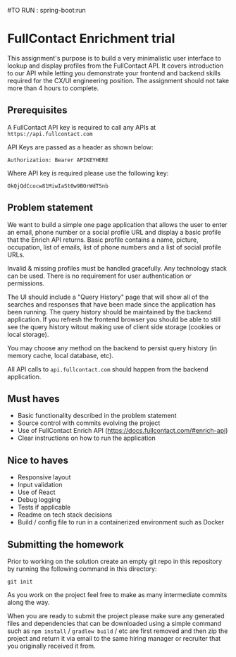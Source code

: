 #TO RUN : spring-boot:run

# FullContact Enrichment trial

This assignment's purpose is to build a very minimalistic user interface to lookup 
and display profiles from the FullContact API.
It covers introduction to our API while letting you demonstrate your frontend and backend skills required for 
the CX/UI engineering position. The assignment should not take more than 4 hours to complete.

## Prerequisites

A FullContact API key is required to call any APIs at `https://api.fullcontact.com`

API Keys are passed as a header as shown below:
```
Authorization: Bearer APIKEYHERE
```

Where API key is required please use the following key: 
```
OkQjQdCcocw81MiwIaSt0w9BOrWdTSnb
```

## Problem statement

We want to build a simple one page application that allows the user to enter an email, 
phone number 
or a social profile URL 
and display a basic profile that the Enrich API returns. 
Basic profile contains a 
name, 
picture, 
occupation, 
list of emails, 
list of phone numbers 
and 
a list of social profile URLs.

Invalid & missing profiles must be handled gracefully. Any technology stack can be used. 
There is no requirement for user authentication or permissions.

The UI should include a "Query History" page that will show all of the searches and 
responses that have been made since the application has 
been running. 
The query history should be maintained by the backend application. 
If you refresh the frontend browser you should be able 
to still see the query history witout making use of client side storage (cookies or local storage).

You may choose any method on the backend to persist query history (in memory cache, local database, etc).

All API calls to `api.fullcontact.com` should happen from the backend application. 

## Must haves
* Basic functionality described in the problem statement
* Source control with commits evolving the project
* Use of FullContact Enrich API (https://docs.fullcontact.com/#enrich-api)
* Clear instructions on how to run the application
## Nice to haves
* Responsive layout
* Input validation
* Use of React
* Debug logging
* Tests if applicable
* Readme on tech stack decisions
* Build / config file to run in a containerized environment such as Docker

## Submitting the homework

Prior to working on the solution create an empty git repo in this repository by running the following command in this directory:

```
git init
```

As you work on the project feel free to make as many intermediate commits along the way.

When you are ready to submit the project please make sure any generated files and dependencies that can be downloaded 
using a simple command such as `npm install` / `gradlew build` / etc are first removed and then zip the project and 
return it via email to the same hiring manager or recruiter that you originally received it from.
